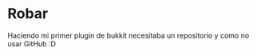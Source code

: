 Robar
=====

Haciendo mi primer plugin de bukkit necesitaba un repositorio y como no usar GitHub :D
